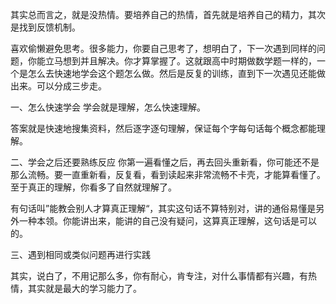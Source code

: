 其实总而言之，就是没热情。要培养自己的热情，首先就是培养自己的精力，其次是找到反馈机制。

喜欢偷懒避免思考。很多能力，你要自己思考了，想明白了，下一次遇到同样的问题，你能立马想到并且解决。你才算掌握了。这就跟高中时期做数学题一样的，一个是怎么去快速地学会这个题怎么做。然后是反复的训练，直到下一次遇见还能做出来。可以分成三步走。

一、怎么快速学会
学会就是理解，怎么快速理解。

答案就是快速地搜集资料，然后逐字逐句理解，保证每个字每句话每个概念都能理解。

二、学会之后还要熟练反应
你第一遍看懂之后，再去回头重新看，你可能还不是那么流畅。要一直重新看，反复看，看到读起来非常流畅不卡壳，才能算看懂了。至于真正的理解，你看多了自然就理解了。

有句话叫”能教会别人才算真正理解“，其实这句话不算特别对，讲的通俗易懂是另外一种本领。你能讲出来，能讲的自己没有疑问，这算真正理解，这句话是可以的。

三、遇到相同或类似问题再进行实践


其实，说白了，不用记那么多，你有耐心，肯专注，对什么事情都有兴趣，有热情，其实就是最大的学习能力了。